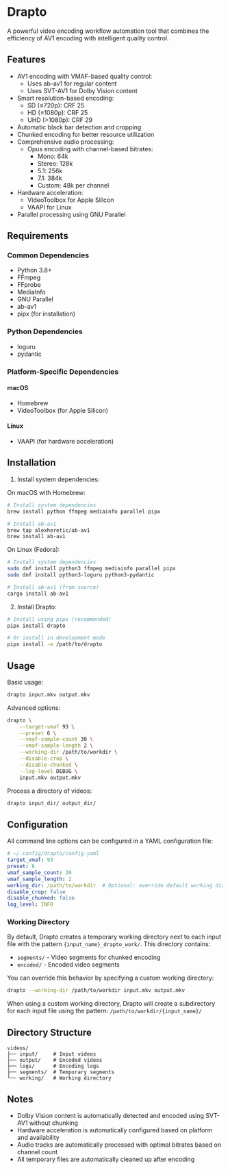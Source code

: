# Drapto

A powerful video encoding workflow automation tool that combines the efficiency of AV1 encoding with intelligent quality control.

## Features

- AV1 encoding with VMAF-based quality control:
  - Uses ab-av1 for regular content
  - Uses SVT-AV1 for Dolby Vision content
- Smart resolution-based encoding:
  - SD (≤720p): CRF 25
  - HD (≤1080p): CRF 25
  - UHD (>1080p): CRF 29
- Automatic black bar detection and cropping
- Chunked encoding for better resource utilization
- Comprehensive audio processing:
  - Opus encoding with channel-based bitrates:
    - Mono: 64k
    - Stereo: 128k
    - 5.1: 256k
    - 7.1: 384k
    - Custom: 48k per channel
- Hardware acceleration:
  - VideoToolbox for Apple Silicon
  - VAAPI for Linux
- Parallel processing using GNU Parallel

## Requirements

### Common Dependencies
- Python 3.8+
- FFmpeg
- FFprobe
- MediaInfo
- GNU Parallel
- ab-av1
- pipx (for installation)

### Python Dependencies
- loguru
- pydantic

### Platform-Specific Dependencies
#### macOS
- Homebrew
- VideoToolbox (for Apple Silicon)

#### Linux
- VAAPI (for hardware acceleration)

## Installation

1. Install system dependencies:

On macOS with Homebrew:
```bash
# Install system dependencies
brew install python ffmpeg mediainfo parallel pipx

# Install ab-av1
brew tap alexheretic/ab-av1
brew install ab-av1
```

On Linux (Fedora):
```bash
# Install system dependencies
sudo dnf install python3 ffmpeg mediainfo parallel pipx
sudo dnf install python3-loguru python3-pydantic

# Install ab-av1 (from source)
cargo install ab-av1
```

2. Install Drapto:
```bash
# Install using pipx (recommended)
pipx install drapto

# Or install in development mode
pipx install -e /path/to/drapto
```

## Usage

Basic usage:
```bash
drapto input.mkv output.mkv
```

Advanced options:
```bash
drapto \
    --target-vmaf 93 \
    --preset 6 \
    --vmaf-sample-count 30 \
    --vmaf-sample-length 2 \
    --working-dir /path/to/workdir \
    --disable-crop \
    --disable-chunked \
    --log-level DEBUG \
    input.mkv output.mkv
```

Process a directory of videos:
```bash
drapto input_dir/ output_dir/
```

## Configuration

All command line options can be configured in a YAML configuration file:

```yaml
# ~/.config/drapto/config.yaml
target_vmaf: 93
preset: 6
vmaf_sample_count: 30
vmaf_sample_length: 2
working_dir: /path/to/workdir  # Optional: override default working directory
disable_crop: false
disable_chunked: false
log_level: INFO
```

### Working Directory

By default, Drapto creates a temporary working directory next to each input file with the pattern `{input_name}_drapto_work/`. This directory contains:
- `segments/` - Video segments for chunked encoding
- `encoded/` - Encoded video segments

You can override this behavior by specifying a custom working directory:
```bash
drapto --working-dir /path/to/workdir input.mkv output.mkv
```

When using a custom working directory, Drapto will create a subdirectory for each input file using the pattern:
`/path/to/workdir/{input_name}/`

## Directory Structure

```
videos/
├── input/     # Input videos
├── output/    # Encoded videos
├── logs/      # Encoding logs
├── segments/  # Temporary segments
└── working/   # Working directory
```

## Notes

- Dolby Vision content is automatically detected and encoded using SVT-AV1 without chunking
- Hardware acceleration is automatically configured based on platform and availability
- Audio tracks are automatically processed with optimal bitrates based on channel count
- All temporary files are automatically cleaned up after encoding
